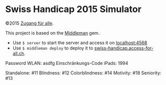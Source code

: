 # Swiss Handicap 2015 Simulator

&copy;2015 [Zugang für alle](http://www.access-for-all.ch).

This project is based on the [Middleman](http://middlemanapp.com/) gem.

- Use `$ server` to start the server and access it on [localhost:4568](http://localhost:4568)
- Use `$ middleman deploy` to deploy it to [swiss-handicap.access-for-all.ch](http://swiss-handicap.access-for-all.ch).

Password WLAN: asdfg
Einschränkungs-Code iPads: 1994

Standalone: #11
Blindness: #12
Colorblindness: #14
Motivity: #18
Seniority: #13